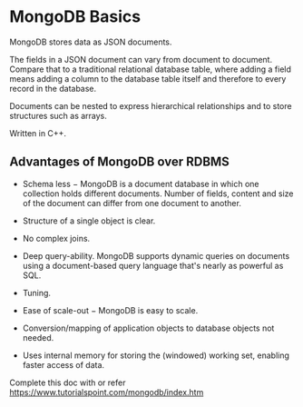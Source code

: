 # MongoDB Basics
MongoDB stores data as JSON documents.

The fields in a JSON document can vary from document to document. Compare that to a traditional relational database table, where adding a field means adding a column to the database table itself and therefore to every record in the database.

Documents can be nested to express hierarchical relationships and to store structures such as arrays.

Written in C++.

## Advantages of MongoDB over RDBMS
* Schema less − MongoDB is a document database in which one collection holds different documents. Number of fields, content and size of the document can differ from one document to another.

* Structure of a single object is clear.

* No complex joins.

* Deep query-ability. MongoDB supports dynamic queries on documents using a document-based query language that's nearly as powerful as SQL.

* Tuning.

* Ease of scale-out − MongoDB is easy to scale.

* Conversion/mapping of application objects to database objects not needed.

* Uses internal memory for storing the (windowed) working set, enabling faster access of data.

Complete this doc with or refer
https://www.tutorialspoint.com/mongodb/index.htm